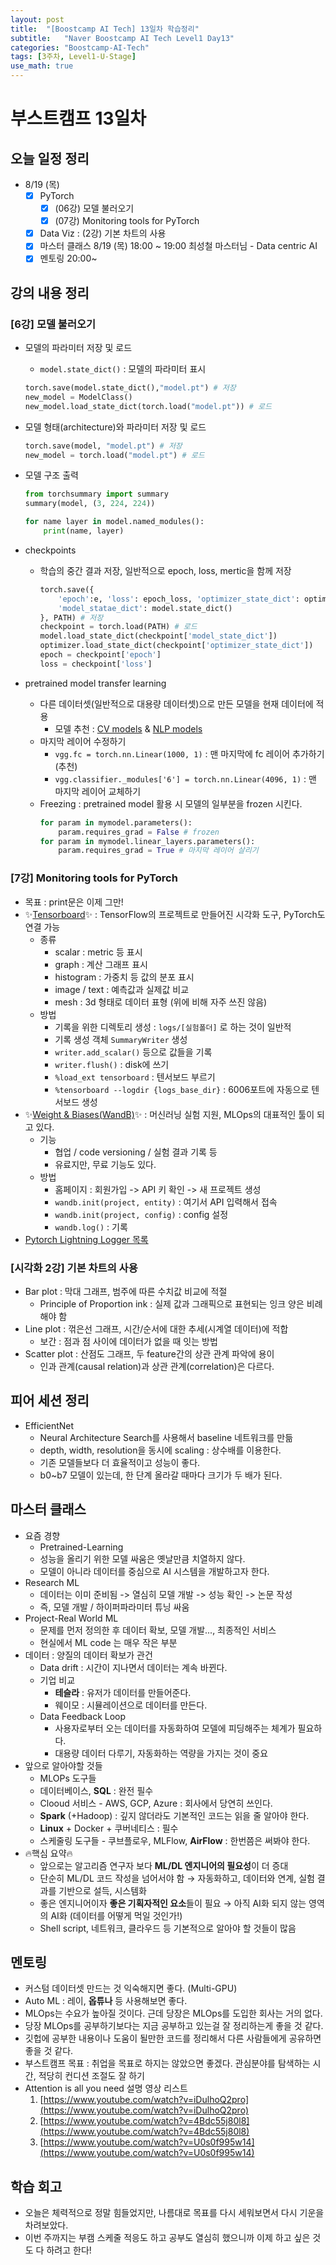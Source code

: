 ```yaml
---
layout: post
title:  "[Boostcamp AI Tech] 13일차 학습정리"
subtitle:   "Naver Boostcamp AI Tech Level1 Day13"
categories: "Boostcamp-AI-Tech"
tags: [3주차, Level1-U-Stage]
use_math: true
---
```


# 부스트캠프 13일차

## 오늘 일정 정리

* 8/19 (목)
  - [x] PyTorch
    - [x] (06강) 모델 불러오기
    - [x] (07강) Monitoring tools for PyTorch
  - [x] Data Viz : (2강) 기본 차트의 사용
  - [x] 마스터 클래스 8/19 (목) 18:00 ~ 19:00 최성철 마스터님 - Data centric AI
  - [x] 멘토링 20:00~

## 강의 내용 정리

### [6강] 모델 불러오기

* 모델의 파라미터 저장 및 로드
  * `model.state_dict()` : 모델의 파라미터 표시
  ```python
  torch.save(model.state_dict(),"model.pt") # 저장
  new_model = ModelClass()
  new_model.load_state_dict(torch.load("model.pt")) # 로드
  ```
* 모델 형태(architecture)와 파라미터 저장 및 로드
  ```python
  torch.save(model, "model.pt") # 저장
  new_model = torch.load("model.pt") # 로드
  ```
* 모델 구조 출력
  ```python
  from torchsummary import summary
  summary(model, (3, 224, 224))
  ```
  ```python
  for name layer in model.named_modules():
      print(name, layer)
  ```

* checkpoints
  * 학습의 중간 결과 저장, 일반적으로 epoch, loss, mertic을 함께 저장
    ```python
    torch.save({
        'epoch':e, 'loss': epoch_loss, 'optimizer_state_dict': optimizer.state_dict(),
        'model_statae_dict': model.state_dict()
    }, PATH) # 저장
    checkpoint = torch.load(PATH) # 로드
    model.load_state_dict(checkpoint['model_state_dict'])
    optimizer.load_state_dict(checkpoint['optimizer_state_dict'])
    epoch = checkpoint['epoch']
    loss = checkpoint['loss']
    ```

* pretrained model transfer learning
  * 다른 데이터셋(일반적으로 대용량 데이터셋)으로 만든 모델을 현재 데이터에 적용
    * 모델 추천 : [CV models](https://github.com/rwightman/pytorch-image-models) & [NLP models](https://huggingface.co/models)
  * 마지막 레이어 수정하기
    * `vgg.fc = torch.nn.Linear(1000, 1)` : 맨 마지막에 fc 레이어 추가하기 (추천)
    * `vgg.classifier._modules['6'] = torch.nn.Linear(4096, 1)` : 맨 마지막 레이어 교체하기
  * Freezing : pretrained model 활용 시 모델의 일부분을 frozen 시킨다.
    ```python
    for param in mymodel.parameters():
        param.requires_grad = False # frozen
    for param in mymodel.linear_layers.parameters():
        param.requires_grad = True # 마지막 레이어 살리기
    ```

### [7강] Monitoring tools for PyTorch

* 목표 : print문은 이제 그만!
* ✨[Tensorboard](https://pytorch.org/docs/stable/tensorboard.html)✨ : TensorFlow의 프로젝트로 만들어진 시각화 도구, PyTorch도 연결 가능
  * 종류
    * scalar : metric 등 표시
    * graph : 계산 그래프 표시
    * histogram : 가중치 등 값의 분포 표시
    * image / text : 예측값과 실제값 비교
    * mesh : 3d 형태로 데이터 표형 (위에 비해 자주 쓰진 않음)
  * 방법
    * 기록을 위한 디렉토리 생성 : `logs/[실험폴더]` 로 하는 것이 일반적
    * 기록 생성 객체 `SummaryWriter` 생성
    * `writer.add_scalar()` 등으로 값들을 기록
    * `writer.flush()` : disk에 쓰기
    * `%load_ext tensorboard` : 텐서보드 부르기
    * `%tensorboard --logdir {logs_base_dir}` : 6006포트에 자동으로 텐서보드 생성
* ✨[Weight & Biases(WandB)](https://wandb.ai/site)✨ : 머신러닝 실험 지원, MLOps의 대표적인 툴이 되고 있다.
  * 기능
    * 협업 / code versioning / 실험 결과 기록 등
    * 유료지만, 무료 기능도 있다.
  * 방법
    * 홈페이지 : 회원가입 -> API 키 확인 -> 새 프로젝트 생성
    * `wandb.init(project, entity)` : 여기서 API 입력해서 접속
    * `wandb.init(project, config)` : config 설정
    * `wandb.log()` : 기록
* [Pytorch Lightning Logger 목록](https://pytorch-lightning.readthedocs.io/en/stable/extensions/logging.html)

### [시각화 2강] 기본 차트의 사용

* Bar plot : 막대 그래프, 범주에 따른 수치값 비교에 적절
  * Principle of Proportion ink : 실제 값과 그래픽으로 표현되는 잉크 양은 비례해야 함
* Line plot : 꺾은선 그래프, 시간/순서에 대한 추세(시계열 데이터)에 적합
  * 보간 : 점과 점 사이에 데이터가 없을 때 잇는 방법
* Scatter plot : 산점도 그래프, 두 feature간의 상관 관계 파악에 용이
  * 인과 관계(causal relation)과 상관 관계(correlation)은 다르다.

## 피어 세션 정리

* EfficientNet
  * Neural Architecture Search를 사용해서 baseline 네트워크를 만듦
  * depth, width, resolution을 동시에 scaling : 상수배를 이용한다.
  * 기존 모델들보다 더 효율적이고 성능이 좋다.
  * b0~b7 모델이 있는데, 한 단계 올라갈 때마다 크기가 두 배가 된다.

## 마스터 클래스

* 요즘 경향
  * Pretrained-Learning
  * 성능을 올리기 위한 모델 싸움은 옛날만큼 치열하지 않다.
  * 모델이 아니라 데이터를 중심으로 AI 시스템을 개발하고자 한다.
* Research ML
  * 데이터는 이미 준비됨 -> 열심히 모델 개발 -> 성능 확인 -> 논문 작성
  * 즉, 모델 개발 / 하이퍼파라미터 튜닝 싸움
* Project-Real World ML
  * 문제를 먼저 정의한 후 데이터 확보, 모델 개발..., 최종적인 서비스
  * 현실에서 ML code 는 매우 작은 부분
* 데이터 : 양질의 데이터 확보가 관건
  * Data drift : 시간이 지나면서 데이터는 계속 바뀐다.
  * 기업 비교
    * **테슬라** : 유저가 데이터를 만들어준다.
    * 웨이모 : 시뮬레이션으로 데이터를 만든다.
  * Data Feedback Loop
    * 사용자로부터 오는 데이터를 자동화하여 모델에 피딩해주는 체계가 필요하다.
    * 대용량 데이터 다루기, 자동화하는 역량을 가지는 것이 중요
* 앞으로 알아야할 것들
  * MLOPs 도구들
  * 데이터베이스, **SQL** : 완전 필수
  * Clooud 서비스 - AWS, GCP, Azure : 회사에서 당연히 쓰인다.
  * **Spark** (+Hadoop) : 깊지 않더라도 기본적인 코드는 읽을 줄 알아야 한다.
  * **Linux** + Docker + 쿠버네티스 : 필수
  * 스케줄링 도구들 - 쿠브플로우, MLFlow, **AirFlow** : 한번쯤은 써봐야 한다.
* 🔥핵심 요약🔥
  * 앞으로는 알고리즘 연구자 보다 **ML/DL 엔지니어의 필요성**이 더 증대
  * 단순히 ML/DL 코드 작성을 넘어서야 함 → 자동화하고, 데이터와 연계, 실험 결과를 기반으로 설득, 시스템화
  * 좋은 엔지니어이자 **좋은 기획자적인 요소**들이 필요 → 아직 AI화 되지 않는 영역의 AI화 (데이터를 어떻게 먹일 것인가!)
  * Shell script, 네트워크, 클라우드 등 기본적으로 알아야 할 것들이 많음

## 멘토링

* 커스텀 데이터셋 만드는 것 익숙해지면 좋다. (Multi-GPU)
* Auto ML : 레이, **옵튜나** 등 사용해보면 좋다.
* MLOps는 수요가 높아질 것이다. 근데 당장은 MLOps를 도입한 회사는 거의 없다.
* 당장 MLOps를 공부하기보다는 지금 공부하고 있는걸 잘 정리하는게 좋을 것 같다.
* 깃헙에 공부한 내용이나 도움이 될만한 코드를 정리해서 다른 사람들에게 공유하면 좋을 것 같다.
* 부스트캠프 목표 : 취업을 목표로 하지는 않았으면 좋겠다. 관심분야를 탐색하는 시간, 적당히 컨디션 조절도 잘 하기
* Attention is all you need 설명 영상 리스트
  1. [https://www.youtube.com/watch?v=iDulhoQ2pro](https://www.youtube.com/watch?v=iDulhoQ2pro)
  2. [https://www.youtube.com/watch?v=4Bdc55j80l8](https://www.youtube.com/watch?v=4Bdc55j80l8)
  3. [https://www.youtube.com/watch?v=U0s0f995w14](https://www.youtube.com/watch?v=U0s0f995w14)

## 학습 회고

* 오늘은 체력적으로 정말 힘들었지만, 나름대로 목표를 다시 세워보면서 다시 기운을 차려보았다.
* 이번 주까지는 부캠 스케줄 적응도 하고 공부도 열심히 했으니까 이제 하고 싶은 것도 다 하려고 한다!
